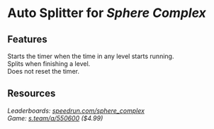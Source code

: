 # Auto Splitter for ***Sphere Complex***
## Features
Starts the timer when the time in any level starts running.  
Splits when finishing a level.  
Does not reset the timer.

## Resources
*Leaderboards: [speedrun.com/sphere_complex](https://speedrun.com/sphere_complex)*  
*Game: [s.team/a/550600](https://s.team/a/550600) ($4.99)*